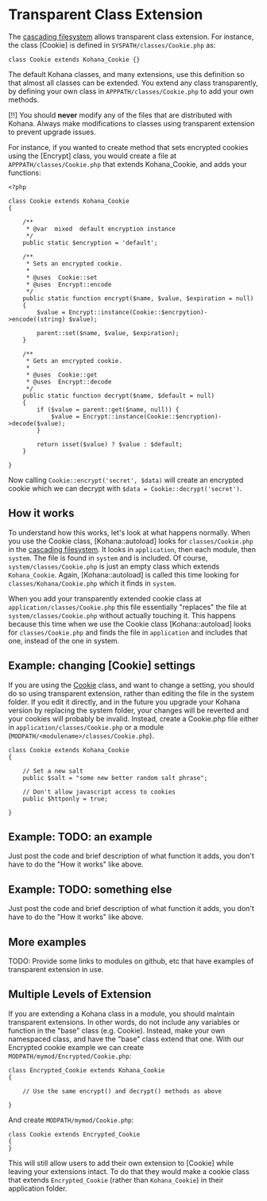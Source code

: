 # Transparent Class Extension

The [cascading filesystem](files) allows transparent class extension. For instance, the class [Cookie] is defined in `SYSPATH/classes/Cookie.php` as:

    class Cookie extends Kohana_Cookie {}

The default Kohana classes, and many extensions, use this definition so that almost all classes can be extended. You extend any class transparently, by defining your own class in `APPPATH/classes/Cookie.php` to add your own methods.

[!!] You should **never** modify any of the files that are distributed with Kohana. Always make modifications to classes using transparent extension to prevent upgrade issues.

For instance, if you wanted to create method that sets encrypted cookies using the [Encrypt] class, you would create a file at `APPPATH/classes/Cookie.php` that extends Kohana_Cookie, and adds your functions:

    <?php

    class Cookie extends Kohana_Cookie
    {

        /**
         * @var  mixed  default encryption instance
         */
        public static $encryption = 'default';

        /**
         * Sets an encrypted cookie.
         *
         * @uses  Cookie::set
         * @uses  Encrypt::encode
         */
        public static function encrypt($name, $value, $expiration = null)
        {
            $value = Encrypt::instance(Cookie::$encrpytion)->encode((string) $value);

            parent::set($name, $value, $expiration);
        }

        /**
         * Gets an encrypted cookie.
         *
         * @uses  Cookie::get
         * @uses  Encrypt::decode
         */
        public static function decrypt($name, $default = null)
        {
            if ($value = parent::get($name, null)) {
                $value = Encrypt::instance(Cookie::$encryption)->decode($value);
            }

            return isset($value) ? $value : $default;
        }

    }

Now calling `Cookie::encrypt('secret', $data)` will create an encrypted cookie which we can decrypt with `$data = Cookie::decrypt('secret')`.

## How it works

To understand how this works, let's look at what happens normally. When you use the Cookie class, [Kohana::autoload] looks for `classes/Cookie.php` in the [cascading filesystem](files). It looks in `application`, then each module, then `system`. The file is found in `system` and is included. Of course, `system/classes/Cookie.php` is just an empty class which extends `Kohana_Cookie`. Again, [Kohana::autoload] is called this time looking for `classes/Kohana/Cookie.php` which it finds in `system`.

When you add your transparently extended cookie class at `application/classes/Cookie.php` this file essentially "replaces" the file at `system/classes/Cookie.php` without actually touching it. This happens because this time when we use the Cookie class [Kohana::autoload] looks for `classes/Cookie.php` and finds the file in `application` and includes that one, instead of the one in system.

## Example: changing [Cookie] settings

If you are using the [Cookie](cookies) class, and want to change a setting, you should do so using transparent extension, rather than editing the file in the system folder. If you edit it directly, and in the future you upgrade your Kohana version by replacing the system folder, your changes will be reverted and your cookies will probably be invalid. Instead, create a Cookie.php file either in `application/classes/Cookie.php` or a module (`MODPATH/<modulename>/classes/Cookie.php`).

    class Cookie extends Kohana_Cookie
    {

        // Set a new salt
        public $salt = "some new better random salt phrase";

        // Don't allow javascript access to cookies
        public $httponly = true;

    }

## Example: TODO: an example

Just post the code and brief description of what function it adds, you don't have to do the "How it works" like above.

## Example: TODO: something else

Just post the code and brief description of what function it adds, you don't have to do the "How it works" like above.

## More examples

TODO: Provide some links to modules on github, etc that have examples of transparent extension in use.

## Multiple Levels of Extension

If you are extending a Kohana class in a module, you should maintain transparent extensions. In other words, do not include any variables or function in the "base" class (e.g. Cookie). Instead, make your own namespaced class, and have the "base" class extend that one. With our Encrypted cookie example we can create `MODPATH/mymod/Encrypted/Cookie.php`:

    class Encrypted_Cookie extends Kohana_Cookie
    {

        // Use the same encrypt() and decrypt() methods as above

    }

And create `MODPATH/mymod/Cookie.php`:

    class Cookie extends Encrypted_Cookie
    {
    }

This will still allow users to add their own extension to [Cookie] while leaving your extensions intact. To do that they would make a cookie class that extends `Encrypted_Cookie` (rather than `Kohana_Cookie`) in their application folder.
